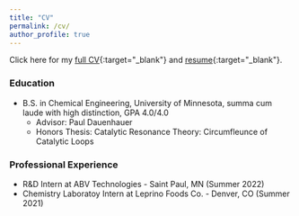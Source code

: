 ```yaml
---
title: "CV"
permalink: /cv/
author_profile: true
---
```

Click here for my [full CV](/documents/20240814_Murphy_CV.pdf){:target="_blank"} and [resume](/documents/Resume_2023-08-11.pdf){:target="_blank"}.
### Education
- B.S. in Chemical Engineering, University of Minnesota, summa cum laude with high distinction, GPA 4.0/4.0
    - Advisor: Paul Dauenhauer
    - Honors Thesis: Catalytic Resonance Theory: Circumfleunce of Catalytic Loops

### Professional Experience
- R&D Intern at ABV Technologies - Saint Paul, MN (Summer 2022)
- Chemistry Laboratoy Intern at Leprino Foods Co. - Denver, CO (Summer 2021)